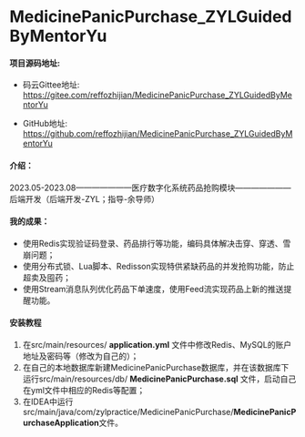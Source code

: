# MedicinePanicPurchase_ZYLGuidedByMentorYu

#### 项目源码地址:

- 码云Gittee地址: https://gitee.com/reffozhijian/MedicinePanicPurchase_ZYLGuidedByMentorYu

- GitHub地址: https://github.com/reffozhijian/MedicinePanicPurchase_ZYLGuidedByMentorYu


#### 介绍：
2023.05-2023.08———————医疗数字化系统药品抢购模块———————后端开发（后端开发-ZYL；指导-余导师）

#### 我的成果：
- 使用Redis实现验证码登录、药品排行等功能，编码具体解决击穿、穿透、雪崩问题；
- 使用分布式锁、Lua脚本、Redisson实现特供紧缺药品的并发抢购功能，防止超卖及囤药；
- 使用Stream消息队列优化药品下单速度，使用Feed流实现药品上新的推送提醒功能。


#### 安装教程
1.  在src/main/resources/ **application.yml** 文件中修改Redis、MySQL的账户地址及密码等（修改为自己的）；
2.  在自己的本地数据库新建MedicinePanicPurchase数据库，并在该数据库下运行src/main/resources/db/ **MedicinePanicPurchase.sql** 文件，启动自己在yml文件中相应的Redis等配置；
3.  在IDEA中运行src/main/java/com/zylpractice/MedicinePanicPurchase/**MedicinePanicPurchaseApplication**文件。
